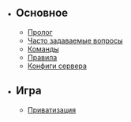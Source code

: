 - ## Основное
    - [Пролог](/docs)
    - [Часто задаваемые вопросы](/docs/faq)
    - [Команды](/docs/commands)
    - [Правила](/docs/rules)
    - [Конфиги сервера](/docs/configs)
- ## Игра
    - [Приватизация](/docs/region)

